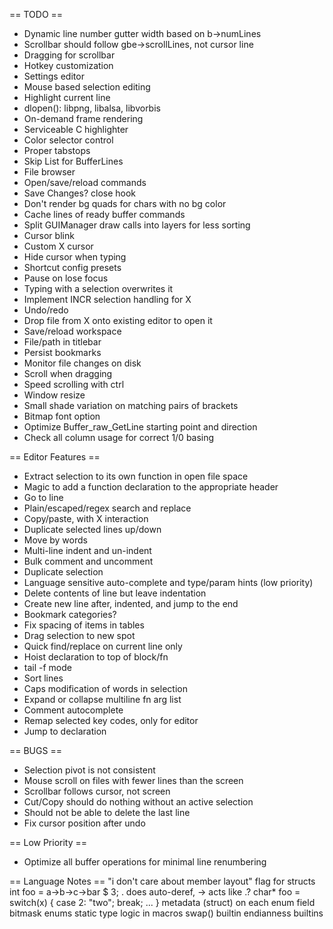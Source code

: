 


== TODO ==
* Dynamic line number gutter width based on b->numLines
* Scrollbar should follow gbe->scrollLines, not cursor line
* Dragging for scrollbar
* Hotkey customization
* Settings editor
* Mouse based selection editing
* Highlight current line
* dlopen(): libpng, libalsa, libvorbis
* On-demand frame rendering
* Serviceable C highlighter
* Color selector control
* Proper tabstops
* Skip List for BufferLines
* File browser
* Open/save/reload commands
* Save Changes? close hook
* Don't render bg quads for chars with no bg color
* Cache lines of ready buffer commands
* Split GUIManager draw calls into layers for less sorting
* Cursor blink
* Custom X cursor
* Hide cursor when typing
* Shortcut config presets
* Pause on lose focus
* Typing with a selection overwrites it
* Implement INCR selection handling for X
* Undo/redo
* Drop file from X onto existing editor to open it
* Save/reload workspace
* File/path in titlebar
* Persist bookmarks
* Monitor file changes on disk
* Scroll when dragging
* Speed scrolling with ctrl
* Window resize
* Small shade variation on matching pairs of brackets
* Bitmap font option
* Optimize Buffer_raw_GetLine starting point and direction
* Check all column usage for correct 1/0 basing


== Editor Features ==
* Extract selection to its own function in open file space
* Magic to add a function declaration to the appropriate header
* Go to line
* Plain/escaped/regex search and replace
* Copy/paste, with X interaction
* Duplicate selected lines up/down
* Move by words
* Multi-line indent and un-indent
* Bulk comment and uncomment 
* Duplicate selection
* Language sensitive auto-complete and type/param hints (low priority)
* Delete contents of line but leave indentation
* Create new line after, indented, and jump to the end 
* Bookmark categories?
* Fix spacing of items in tables
* Drag selection to new spot
* Quick find/replace on current line only
* Hoist declaration to top of block/fn
* tail -f mode
* Sort lines
* Caps modification of words in selection
* Expand or collapse multiline fn arg list
* Comment autocomplete
* Remap selected key codes, only for editor 
* Jump to declaration

== BUGS ==
* Selection pivot is not consistent
* Mouse scroll on files with fewer lines than the screen
* Scrollbar follows cursor, not screen
* Cut/Copy should do nothing without an active selection
* Should not be able to delete the last line
* Fix cursor position after undo

== Low Priority ==
* Optimize all buffer operations for minimal line renumbering




== Language Notes ==
"i don't care about member layout" flag for structs
int foo = a->b->c->bar $ 3;  . does auto-deref, -> acts like .?
char* foo = switch(x) { case 2: "two"; break; ... }
metadata (struct) on each enum field
bitmask enums
static type logic in macros
swap() builtin
endianness builtins
